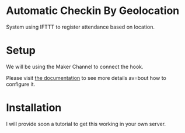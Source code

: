 # Automatic Checkin By Geolocation
System using IFTTT to register attendance based on location.

# Setup

We will be using the Maker Channel to connect the hook.

Please visit [the documentation](https://ifttt.com/maker) to see more details av=bout how to configure it.

# Installation

I will provide soon a tutorial to get this working in your own server.
